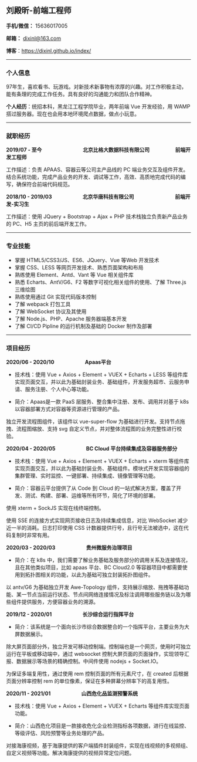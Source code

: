 ## 刘殿昕-前端工程师

**手机/微信：** 15636017005

**邮箱：** dixinl@163.com

**博客**：https://dixinl.github.io/index/

------

### 个人信息

97年生，喜欢看书、玩游戏。对新技术新事物有浓厚的兴趣。对工作积极主动，能有条理的完成工作任务。具有良好的沟通能力和团队合作精神。

**个人经历**：统招本科，黑龙江工程学院毕业，两年前端 Vue 开发经验，用 WAMP 搭过服务器。现在也会用本地环境爬点数据，做点小玩意。

------

### 就职经历

**2019/07 - 至今**&emsp;&emsp;&emsp;&emsp;&emsp;&emsp;&emsp;&emsp;**北京比格大数据科技有限公司**&emsp;&emsp;&emsp;&emsp;&emsp;**前端开发工程师**

工作描述：负责 APAAS、容器云等公司主产品线的 PC 端业务交互及组件开发。结合系统功能，完成产品业务的开发、调试等工作，高效、高质地完成代码的编写，确保符合前端代码规范。

**2018/10 - 2019/03**&emsp;&emsp;&emsp;&emsp;&emsp;&emsp;**北京华唐科技有限公司**&emsp;&emsp;&emsp;&emsp;&emsp;&emsp;&emsp;&emsp;**前端开发-实习生**

工作描述：使用 JQuery + Bootstrap + Ajax + PHP 技术栈独立负责新产品业务的 PC、H5 主页的前后端开发工作。

------

### 专业技能

- 掌握 HTML5/CSS3/JS、ES6、JQuery、Vue 等Web 开发技术
- 掌握 CSS、LESS 等网页开发技术、熟悉页面架构和布局
- 熟练使用 Element、Antd、Vant 等 Vue 相关组件库
- 熟悉 Echarts、AntV/G6、F2 等数字可视化相关组件的使用、了解 Three.js 三维绘图
- 熟练使用通过 Git 实现代码版本控制
- 了解 webpack 打包工具
- 了解 WebSocket 协议及其使用
- 了解 Node.js、PHP、Apache 服务器端基本开发
- 了解 CI/CD Pipline 的运行机制及基础的 Docker 制作及部署

------

### 项目经历

**2020/06 - 2020/10**&emsp;&emsp;&emsp;&emsp;&emsp;&emsp;**Apaas平台**

- 技术栈：使用 Vue + Axios + Element + VUEX + Echarts + LESS 等组件库实现页面交互，并以此为基础封装业务、基础组件，开发服务超市、云服务申请、服务注册、个人中心等功能。



- 简介：Apaas是一款 PaaS 层服务、整合集中注册、发布、调用并对基于 k8s 以容器部署方式对容器等资源进行管理的产品。

独立开发流程图组件，该组件以 vue-super-flow 为基础进行开发。支持节点拖拽、流程图缩放、支持 svg 自定义节点，并对整体流程图的业务完整性进行校验。

**2020/04 - 2020/05**&emsp;&emsp;&emsp;&emsp;&emsp;&emsp;**BC Cloud 平台持续集成及容器服务部分**

- 技术栈：使用 Vue + Axios + Element + VUEX + Echarts + xterm 等组件库实现页面交互，并以此为基础封装业务、基础组件。模块式开发实现容器组的集群管理、实时监控、一键部署、持续集成、镜像管理等功能。

- 简介：容器云平台提供了从 Code 到 Cloud 的一站式解决方案，覆盖了开发、测试、构建、部署、运维等所有环节，简化了环境的部署。

使用 xterm + SockJS 实现在线终端控制。

使用 SSE 的连接方式实现网页接收日志及持续集成信息，对比 WebSocket 减少近一半的消耗。日志打印使用 CSS 计数器提供行号，且行号无法被选中，这在代码复制时非常有用。

**2020/03 - 2020/03**&emsp;&emsp;&emsp;&emsp;&emsp;&emsp;**贵州微服务治理项目**

- 简介：在 k8s 中，我们需要了解业务基础及服务部分的调用关系及连接情况，且在其他类似项目，比如 apaas 平台、BC Cloud2.0 等容器项目中都需要使用到拓扑图相关的功能，以此为基础可独立封装拓扑图组件。

以 antv/G6 为基础独立开发 Awe-Topology 组件，支持展示缩放、拖拽等基础功能、某一节点当前运行状态、节点间网络连接情况及标注调用哪些服务链以及为哪些组件提供服务，方便容器业务的溯源。

**2019/12 - 2020/01**&emsp;&emsp;&emsp;&emsp;&emsp;&emsp;**长沙综合运行指挥平台**

- 简介：该系统是一个面向长沙市综合数据整合的一个指挥平台，主要业务为大屏数据展示。

除大屏页面部分外，独立开发可移动控制端。控制端也是一个网页，使用时可独立运行在平板或移动端中，通过 websocket 控制大屏页面的页面操作，实现领导汇报、数据展示等场景的精确控制。中间件使用 nodejs + Socket.IO。

为保证多端复用性，通过使用 rem 控制页面的所有元素尺寸，在 created 后根据页面分辨率控制 rem 的单位像素，保证在多种屏幕分辨率下的高复用性。

**2020/11 - 2021/01**&emsp;&emsp;&emsp;&emsp;&emsp;&emsp;**山西危化品监测预警系统**

- 技术栈：使用 Vue + Axios + Element + VUEX + Echarts 等组件库实现页面功能。

- 简介：山西危化项目是一款接收危化企业检测指标各项数据，进行在线监控、等级评估、风险预警等业务处理的产品。

对接海康视频，基于海康提供的客户端插件封装组件，实现在线视频的多视频组、自定义视频等功能。解决海康提供的视频异常定位问题。

